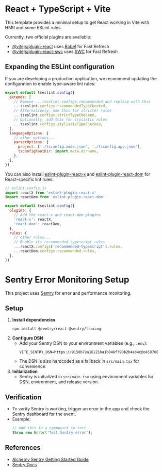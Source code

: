 # React + TypeScript + Vite

This template provides a minimal setup to get React working in Vite with HMR and some ESLint rules.

Currently, two official plugins are available:

- [@vitejs/plugin-react](https://github.com/vitejs/vite-plugin-react/blob/main/packages/plugin-react) uses [Babel](https://babeljs.io/) for Fast Refresh
- [@vitejs/plugin-react-swc](https://github.com/vitejs/vite-plugin-react/blob/main/packages/plugin-react-swc) uses [SWC](https://swc.rs/) for Fast Refresh

## Expanding the ESLint configuration

If you are developing a production application, we recommend updating the configuration to enable type-aware lint rules:

```js
export default tseslint.config({
  extends: [
    // Remove ...tseslint.configs.recommended and replace with this
    ...tseslint.configs.recommendedTypeChecked,
    // Alternatively, use this for stricter rules
    ...tseslint.configs.strictTypeChecked,
    // Optionally, add this for stylistic rules
    ...tseslint.configs.stylisticTypeChecked,
  ],
  languageOptions: {
    // other options...
    parserOptions: {
      project: ['./tsconfig.node.json', './tsconfig.app.json'],
      tsconfigRootDir: import.meta.dirname,
    },
  },
})
```

You can also install [eslint-plugin-react-x](https://github.com/Rel1cx/eslint-react/tree/main/packages/plugins/eslint-plugin-react-x) and [eslint-plugin-react-dom](https://github.com/Rel1cx/eslint-react/tree/main/packages/plugins/eslint-plugin-react-dom) for React-specific lint rules:

```js
// eslint.config.js
import reactX from 'eslint-plugin-react-x'
import reactDom from 'eslint-plugin-react-dom'

export default tseslint.config({
  plugins: {
    // Add the react-x and react-dom plugins
    'react-x': reactX,
    'react-dom': reactDom,
  },
  rules: {
    // other rules...
    // Enable its recommended typescript rules
    ...reactX.configs['recommended-typescript'].rules,
    ...reactDom.configs.recommended.rules,
  },
})
```

# Sentry Error Monitoring Setup

This project uses [Sentry](https://sentry.io/) for error and performance monitoring.

## Setup

1. **Install dependencies**
   ```bash
   npm install @sentry/react @sentry/tracing
   ```
2. **Configure DSN**
   - Add your Sentry DSN to your environment variables (e.g., `.env`):
     ```env
     VITE_SENTRY_DSN=https://9158b79a18221ba1b846f790b2b4ab4c@o4507089036574720.ingest.us.sentry.io/4509721065422848
     ```
   - The DSN is also hardcoded as a fallback in `src/main.tsx` for convenience.
3. **Initialization**
   - Sentry is initialized in `src/main.tsx` using environment variables for DSN, environment, and release version.

## Verification
- To verify Sentry is working, trigger an error in the app and check the Sentry dashboard for the event.
- Example:
  ```js
  // Add this in a component to test
  throw new Error('Test Sentry error');
  ```

## References
- [Alchemy Sentry Getting Started Guide](https://alchemy-lx.sentry.io/insights/projects/erp-ai/getting-started/)
- [Sentry Docs](https://docs.sentry.io/platforms/javascript/guides/react/)
